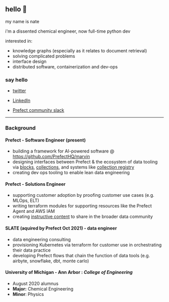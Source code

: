 ## hello 👋 
my name is nate

i'm a dissented chemical engineer, now full-time python dev

interested in:
- knowledge graphs (especially as it relates to document retrieval)
- solving complicated problems
- interface design
- distributed software, containerization and dev-ops


### say hello
- [twitter](https://twitter.com/Nathan_Nowack)

- [LinkedIn](https://www.linkedin.com/in/nathan-nowack-a6b59b143/)

- [Prefect community slack](https://www.prefect.io/slack/)
---

### Background

#### Prefect - Software Engineer (present)
- building a framework for AI-powered software @ https://github.com/PrefectHQ/marvin
- designing interfaces between Prefect & the ecosystem of data tooling via [blocks](https://docs.prefect.io/concepts/blocks/), [collections](https://docs.prefect.io/collections/catalog/), and systems like [collection registry](https://github.com/PrefectHQ/prefect-collection-registry)
- creating dev ops tooling to enable lean data engineering


#### Prefect - Solutions Engineer
- supporting customer adoption by proofing customer use cases (e.g. MLOps, ELT)
- writing terraform modules for supporting resources like the Prefect Agent and AWS IAM
- creating [instructive content](https://github.com/zzstoatzz/oreilly-workflow-orchestration) to share in the broader data community


#### SLATE (aquired by Prefect Oct 2021) - data engineer
- data engineering consulting
- provisioning Kubernetes via terraform for customer use in orchestrating their data practice
- developing Prefect flows that chain the function of data tools (e.g. airbyte, snowflake, dbt, monte carlo) 

#### University of Michigan - Ann Arbor :  *College of Engineering*
-  August 2020 alumnus
- **Major:** Chemical Engineering
- **Minor**: Physics
